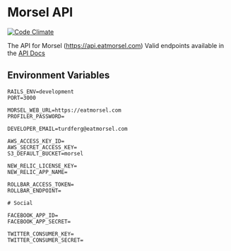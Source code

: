 Morsel API
==========


[![Code Climate](https://codeclimate.com/repos/52b35105f3ea0062e700353a/badges/ff8fda8c47176e04cee8/gpa.png)](https://codeclimate.com/repos/52b35105f3ea0062e700353a/feed)

The API for Morsel (https://api.eatmorsel.com)
Valid endpoints available in the [API Docs](doc/API-Docs.md)

## Environment Variables

```
RAILS_ENV=development
PORT=3000

MORSEL_WEB_URL=https://eatmorsel.com
PROFILER_PASSWORD=

DEVELOPER_EMAIL=turdferg@eatmorsel.com

AWS_ACCESS_KEY_ID=
AWS_SECRET_ACCESS_KEY=
S3_DEFAULT_BUCKET=morsel

NEW_RELIC_LICENSE_KEY=
NEW_RELIC_APP_NAME=

ROLLBAR_ACCESS_TOKEN=
ROLLBAR_ENDPOINT=

# Social

FACEBOOK_APP_ID=
FACEBOOK_APP_SECRET=

TWITTER_CONSUMER_KEY=
TWITTER_CONSUMER_SECRET=
```
